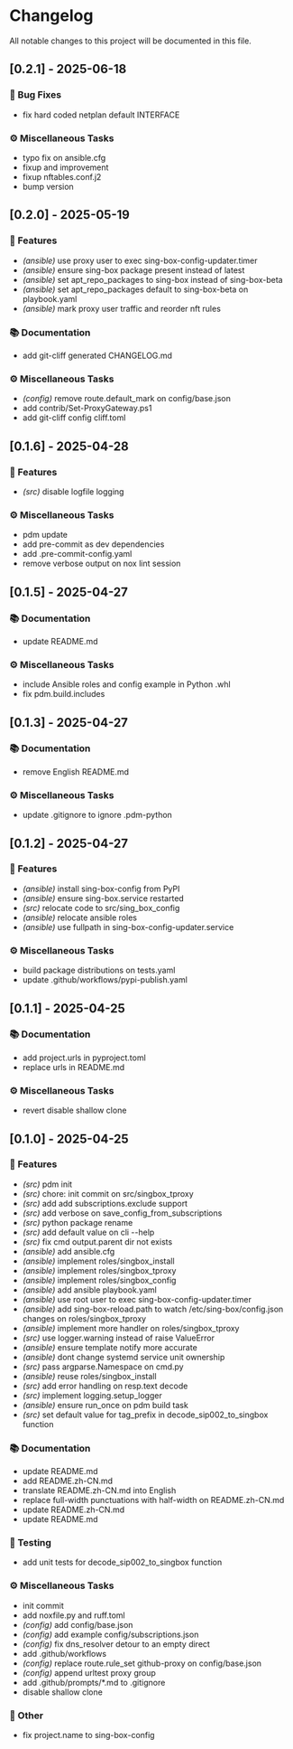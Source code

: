 # Changelog

All notable changes to this project will be documented in this file.

## [0.2.1] - 2025-06-18

### 🐛 Bug Fixes

- fix hard coded netplan default INTERFACE

### ⚙️ Miscellaneous Tasks

- typo fix on ansible.cfg
- fixup and improvement
- fixup nftables.conf.j2
- bump version

## [0.2.0] - 2025-05-19

### 🚀 Features

- *(ansible)* use proxy user to exec sing-box-config-updater.timer
- *(ansible)* ensure sing-box package present instead of latest
- *(ansible)* set apt_repo_packages to sing-box instead of sing-box-beta
- *(ansible)* set apt_repo_packages default to sing-box-beta on playbook.yaml
- *(ansible)* mark proxy user traffic and reorder nft rules

### 📚 Documentation

- add git-cliff generated CHANGELOG.md

### ⚙️ Miscellaneous Tasks

- *(config)* remove route.default_mark on config/base.json
- add contrib/Set-ProxyGateway.ps1
- add git-cliff config cliff.toml

## [0.1.6] - 2025-04-28

### 🚀 Features

- *(src)* disable logfile logging

### ⚙️ Miscellaneous Tasks

- pdm update
- add pre-commit as dev dependencies
- add .pre-commit-config.yaml
- remove verbose output on nox lint session

## [0.1.5] - 2025-04-27

### 📚 Documentation

- update README.md

### ⚙️ Miscellaneous Tasks

- include Ansible roles and config example in Python .whl
- fix pdm.build.includes

## [0.1.3] - 2025-04-27

### 📚 Documentation

- remove English README.md

### ⚙️ Miscellaneous Tasks

- update .gitignore to ignore .pdm-python

## [0.1.2] - 2025-04-27

### 🚀 Features

- *(ansible)* install sing-box-config from PyPI
- *(ansible)* ensure sing-box.service restarted
- *(src)* relocate code to src/sing_box_config
- *(ansible)* relocate ansible roles
- *(ansible)* use fullpath in sing-box-config-updater.service

### ⚙️ Miscellaneous Tasks

- build package distributions on tests.yaml
- update .github/workflows/pypi-publish.yaml

## [0.1.1] - 2025-04-25

### 📚 Documentation

- add project.urls in pyproject.toml
- replace urls in README.md

### ⚙️ Miscellaneous Tasks

- revert disable shallow clone

## [0.1.0] - 2025-04-25

### 🚀 Features

- *(src)* pdm init
- *(src)* chore: init commit on src/singbox_tproxy
- *(src)* add add subscriptions.exclude support
- *(src)* add verbose on save_config_from_subscriptions
- *(src)* python package rename
- *(src)* add default value on cli --help
- *(src)* fix cmd output.parent dir not exists
- *(ansible)* add ansible.cfg
- *(ansible)* implement roles/singbox_install
- *(ansible)* implement roles/singbox_tproxy
- *(ansible)* implement roles/singbox_config
- *(ansible)* add ansible playbook.yaml
- *(ansible)* use root user to exec sing-box-config-updater.timer
- *(ansible)* add sing-box-reload.path to watch /etc/sing-box/config.json changes on roles/singbox_tproxy
- *(ansible)* implement more handler on roles/singbox_tproxy
- *(src)* use logger.warning instead of raise ValueError
- *(ansible)* ensure template notify more accurate
- *(ansible)* dont change systemd service unit ownership
- *(src)* pass argparse.Namespace on cmd.py
- *(ansible)* reuse roles/singbox_install
- *(src)* add error handling on resp.text decode
- *(src)* implement logging.setup_logger
- *(ansible)* ensure run_once on pdm build task
- *(src)* set default value for tag_prefix in decode_sip002_to_singbox function

### 📚 Documentation

- update README.md
- add README.zh-CN.md
- translate README.zh-CN.md into English
- replace full-width punctuations with half-width on README.zh-CN.md
- update README.zh-CN.md
- update README.md

### 🧪 Testing

- add unit tests for decode_sip002_to_singbox function

### ⚙️ Miscellaneous Tasks

- init commit
- add noxfile.py and ruff.toml
- *(config)* add config/base.json
- *(config)* add example config/subscriptions.json
- *(config)* fix dns_resolver detour to an empty direct
- add .github/workflows
- *(config)* replace route.rule_set github-proxy on config/base.json
- *(config)* append urltest proxy group
- add .github/prompts/*.md to .gitignore
- disable shallow clone

### 💼 Other

- fix project.name to sing-box-config

<!-- generated by git-cliff -->
